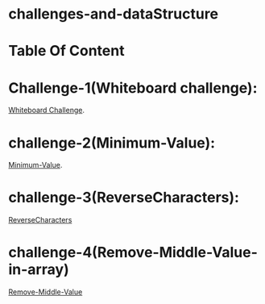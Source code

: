 # challenges-and-dataStructure
# Table Of Content
# Challenge-1(Whiteboard challenge):
  [Whiteboard Challenge](https://github.com/OmarAmjad310/challenges-and-dataStructure/tree/main/Whiteboard%20challenge).

# challenge-2(Minimum-Value):
 [Minimum-Value](https://github.com/OmarAmjad310/challenges-and-dataStructure/tree/main/Minimum-Value).

 # challenge-3(ReverseCharacters):
 [ReverseCharacters](https://github.com/OmarAmjad310/challenges-and-dataStructure/tree/main/Reverse-Characters)

 # challenge-4(Remove-Middle-Value-in-array)
 [Remove-Middle-Value](https://github.com/OmarAmjad310/challenges-and-dataStructure/tree/main/Remove-Middle-Value)

